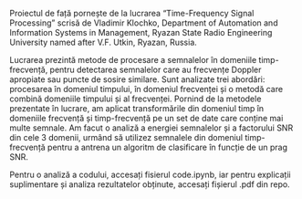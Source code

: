 Proiectul de față pornește de la lucrarea “Time-Frequency Signal Processing” scrisă de Vladimir Klochko, Department of Automation and Information Systems in Management, Ryazan State Radio Engineering University named after V.F. Utkin, Ryazan, Russia. 

Lucrarea prezintă metode de procesare a semnalelor în domeniile timp-frecvență, pentru detectarea semnalelor care au frecvențe Doppler apropiate sau puncte de sosire similare. 
Sunt analizate trei abordări: procesarea în domeniul timpului, în domeniul frecvenței și o metodă care combină domeniile timpului și al frecvenței. Pornind de la metodele prezentate în lucrare, am aplicat transformările din domeniul timp în domeniile frecvență și timp-frecvență pe un set de date care conține mai multe semnale. Am facut o analiză a energiei semnalelor și a factorului SNR din cele 3 domenii, urmând să utilizez semnalele din domeniul timp-frecvență pentru a antrena un algoritm de clasificare în funcție de un prag SNR. 

Pentru o analiză a codului, accesați fisierul code.ipynb, iar pentru explicații suplimentare și analiza rezultatelor obținute, accesați fișierul .pdf din repo.
